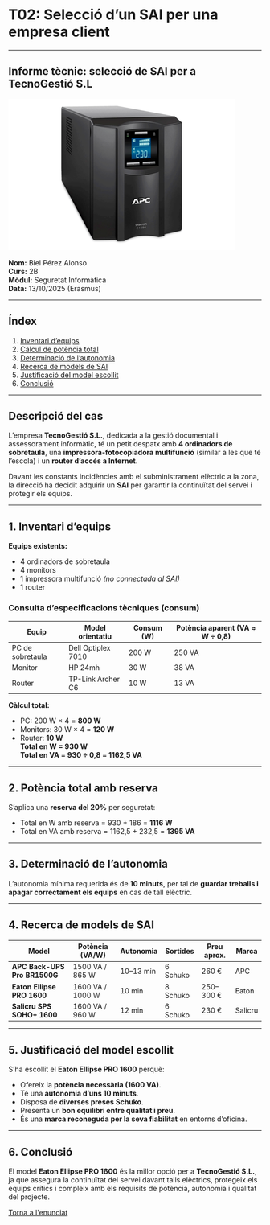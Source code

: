 # T02: Selecció d’un SAI per una empresa client

---

## Informe tècnic: selecció de SAI per a TecnoGestió S.L

![imatge](img/castor.png)

**Nom:** Biel Pérez Alonso  
**Curs:** 2B  
**Mòdul:** Seguretat Informàtica  
**Data:** 13/10/2025 (Erasmus)  

---

## Índex

1. [Inventari d’equips](#1-inventari-dequips)  
2. [Càlcul de potència total](#2-potència-total-amb-reserva)  
3. [Determinació de l’autonomia](#3-determinació-de-lautonomia)  
4. [Recerca de models de SAI](#4-recerca-de-models-de-sai)  
5. [Justificació del model escollit](#5-justificació-del-model-escollit)  
6. [Conclusió](#6-conclusió)

---

## Descripció del cas

L’empresa **TecnoGestió S.L.**, dedicada a la gestió documental i assessorament informàtic, té un petit despatx amb **4 ordinadors de sobretaula**, una **impressora-fotocopiadora multifunció** (similar a les que té l’escola) i un **router d’accés a Internet**.  

Davant les constants incidències amb el subministrament elèctric a la zona, la direcció ha decidit adquirir un **SAI** per garantir la continuïtat del servei i protegir els equips.



---

## 1. Inventari d’equips

**Equips existents:**
- 4 ordinadors de sobretaula  
- 4 monitors  
- 1 impressora multifunció *(no connectada al SAI)*  
- 1 router  

### Consulta d’especificacions tècniques (consum)

| Equip | Model orientatiu | Consum (W) | Potència aparent (VA ≈ W ÷ 0,8) |
|--------|------------------|-------------|----------------------------------|
| PC de sobretaula | Dell Optiplex 7010 | 200 W | 250 VA |
| Monitor | HP 24mh | 30 W | 38 VA |
| Router | TP-Link Archer C6 | 10 W | 13 VA |

**Càlcul total:**
- PC: 200 W × 4 = **800 W**  
- Monitors: 30 W × 4 = **120 W**  
- Router: **10 W**  
**Total en W = 930 W**  
**Total en VA = 930 ÷ 0,8 = 1162,5 VA**

---

## 2. Potència total amb reserva

S’aplica una **reserva del 20%** per seguretat:

- Total en W amb reserva = 930 + 186 = **1116 W**  
- Total en VA amb reserva = 1162,5 + 232,5 = **1395 VA**

---

## 3. Determinació de l’autonomia

L’autonomia mínima requerida és de **10 minuts**, per tal de **guardar treballs i apagar correctament els equips** en cas de tall elèctric.

---

## 4. Recerca de models de SAI

| Model | Potència (VA/W) | Autonomia | Sortides | Preu aprox. | Marca |
|--------|------------------|------------|-----------|--------------|--------|
| **APC Back-UPS Pro BR1500G** | 1500 VA / 865 W | 10–13 min | 6 Schuko | 260 € | APC |
| **Eaton Ellipse PRO 1600** | 1600 VA / 1000 W | 10 min | 8 Schuko | 250–300 € | Eaton |
| **Salicru SPS SOHO+ 1600** | 1600 VA / 960 W | 12 min | 6 Schuko | 230 € | Salicru |

---

## 5. Justificació del model escollit

S’ha escollit el **Eaton Ellipse PRO 1600** perquè:
- Ofereix la **potència necessària (1600 VA)**.  
- Té una **autonomia d’uns 10 minuts**.  
- Disposa de **diverses preses Schuko**.  
- Presenta un **bon equilibri entre qualitat i preu**.  
- És una **marca reconeguda per la seva fiabilitat** en entorns d’oficina.

---

## 6. Conclusió

El model **Eaton Ellipse PRO 1600** és la millor opció per a **TecnoGestió S.L.**, ja que assegura la continuïtat del servei davant talls elèctrics, protegeix els equips crítics i compleix amb els requisits de potència, autonomia i qualitat del projecte.

[Torna a l'enunciat](README.md)
